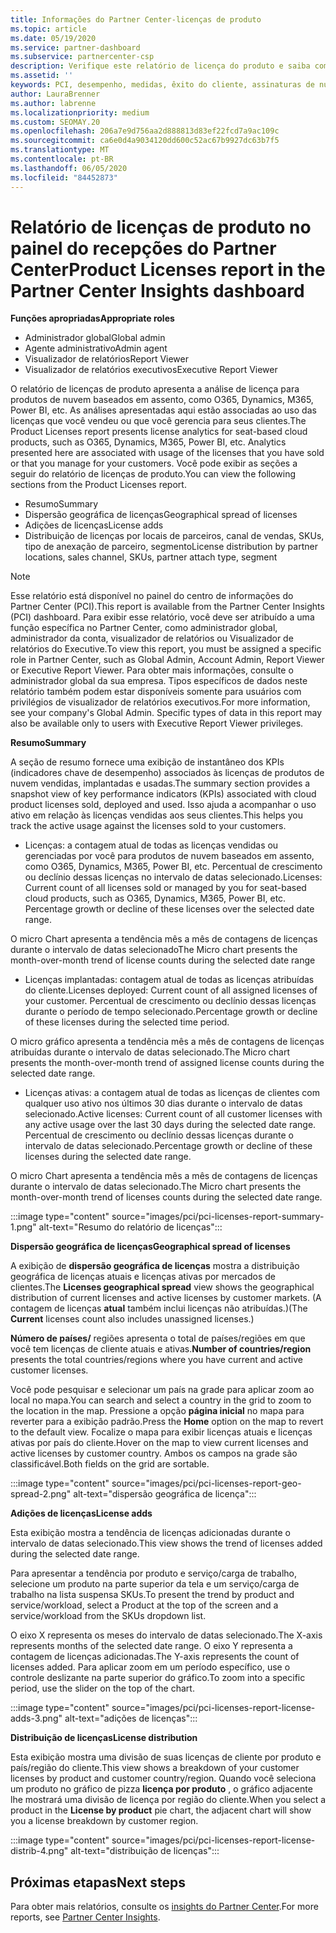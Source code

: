 ```yaml
---
title: Informações do Partner Center-licenças de produto
ms.topic: article
ms.date: 05/19/2020
ms.service: partner-dashboard
ms.subservice: partnercenter-csp
description: Verifique este relatório de licença do produto e saiba como melhorar com os produtos de nuvem licenciados (ou baseados em assentos) que você vende ou gerencia para seus clientes.
ms.assetid: ''
keywords: PCI, desempenho, medidas, êxito do cliente, assinaturas de nuvem, análise, relatório
author: LauraBrenner
ms.author: labrenne
ms.localizationpriority: medium
ms.custom: SEOMAY.20
ms.openlocfilehash: 206a7e9d756aa2d888813d83ef22fcd7a9ac109c
ms.sourcegitcommit: ca6e0d4a9034120dd600c52ac67b9927dc63b7f5
ms.translationtype: MT
ms.contentlocale: pt-BR
ms.lasthandoff: 06/05/2020
ms.locfileid: "84452873"
---
```

# <a name="product-licenses-report-in-the-partner-center-insights-dashboard"></a><span data-ttu-id="ad718-104">Relatório de licenças de produto no painel do recepções do Partner Center</span><span class="sxs-lookup"><span data-stu-id="ad718-104">Product Licenses report in the Partner Center Insights dashboard</span></span>

<span data-ttu-id="ad718-105">**Funções apropriadas**</span><span class="sxs-lookup"><span data-stu-id="ad718-105">**Appropriate roles**</span></span>
- <span data-ttu-id="ad718-106">Administrador global</span><span class="sxs-lookup"><span data-stu-id="ad718-106">Global admin</span></span>
- <span data-ttu-id="ad718-107">Agente administrativo</span><span class="sxs-lookup"><span data-stu-id="ad718-107">Admin agent</span></span>
- <span data-ttu-id="ad718-108">Visualizador de relatórios</span><span class="sxs-lookup"><span data-stu-id="ad718-108">Report Viewer</span></span>
- <span data-ttu-id="ad718-109">Visualizador de relatórios executivos</span><span class="sxs-lookup"><span data-stu-id="ad718-109">Executive Report Viewer</span></span>

<span data-ttu-id="ad718-110">O relatório de licenças de produto apresenta a análise de licença para produtos de nuvem baseados em assento, como O365, Dynamics, M365, Power BI, etc. As análises apresentadas aqui estão associadas ao uso das licenças que você vendeu ou que você gerencia para seus clientes.</span><span class="sxs-lookup"><span data-stu-id="ad718-110">The Product Licenses report presents license analytics for seat-based cloud products, such as O365, Dynamics, M365, Power BI, etc. Analytics presented here are associated with usage of the licenses that you have sold or that you manage for your customers.</span></span> <span data-ttu-id="ad718-111">Você pode exibir as seções a seguir do relatório de licenças de produto.</span><span class="sxs-lookup"><span data-stu-id="ad718-111">You can view the following sections from the Product Licenses report.</span></span>

- <span data-ttu-id="ad718-112">Resumo</span><span class="sxs-lookup"><span data-stu-id="ad718-112">Summary</span></span>
- <span data-ttu-id="ad718-113">Dispersão geográfica de licenças</span><span class="sxs-lookup"><span data-stu-id="ad718-113">Geographical spread of licenses</span></span>
- <span data-ttu-id="ad718-114">Adições de licenças</span><span class="sxs-lookup"><span data-stu-id="ad718-114">License adds</span></span>
- <span data-ttu-id="ad718-115">Distribuição de licenças por locais de parceiros, canal de vendas, SKUs, tipo de anexação de parceiro, segmento</span><span class="sxs-lookup"><span data-stu-id="ad718-115">License distribution by partner locations, sales channel, SKUs, partner attach type, segment</span></span>

 > [!NOTE]
 > <span data-ttu-id="ad718-116">Esse relatório está disponível no painel do centro de informações do Partner Center (PCI).</span><span class="sxs-lookup"><span data-stu-id="ad718-116">This report is available from the Partner Center Insights (PCI) dashboard.</span></span> <span data-ttu-id="ad718-117">Para exibir esse relatório, você deve ser atribuído a uma função específica no Partner Center, como administrador global, administrador da conta, visualizador de relatórios ou Visualizador de relatórios do Executive.</span><span class="sxs-lookup"><span data-stu-id="ad718-117">To view this report, you must be assigned a specific role in Partner Center, such as Global Admin, Account Admin, Report Viewer or Executive Report Viewer.</span></span> <span data-ttu-id="ad718-118">Para obter mais informações, consulte o administrador global da sua empresa. Tipos específicos de dados neste relatório também podem estar disponíveis somente para usuários com privilégios de visualizador de relatórios executivos.</span><span class="sxs-lookup"><span data-stu-id="ad718-118">For more information, see your company's Global Admin. Specific types of data in this report may also be available only to users with Executive Report Viewer privileges.</span></span>

<span data-ttu-id="ad718-119">**Resumo**</span><span class="sxs-lookup"><span data-stu-id="ad718-119">**Summary**</span></span>

<span data-ttu-id="ad718-120">A seção de resumo fornece uma exibição de instantâneo dos KPIs (indicadores chave de desempenho) associados às licenças de produtos de nuvem vendidas, implantadas e usadas.</span><span class="sxs-lookup"><span data-stu-id="ad718-120">The summary section provides a snapshot view of key performance indicators (KPIs) associated with cloud product licenses sold, deployed and used.</span></span> <span data-ttu-id="ad718-121">Isso ajuda a acompanhar o uso ativo em relação às licenças vendidas aos seus clientes.</span><span class="sxs-lookup"><span data-stu-id="ad718-121">This helps you track the active usage against the licenses sold to your customers.</span></span>

- <span data-ttu-id="ad718-122">Licenças: a contagem atual de todas as licenças vendidas ou gerenciadas por você para produtos de nuvem baseados em assento, como O365, Dynamics, M365, Power BI, etc. Percentual de crescimento ou declínio dessas licenças no intervalo de datas selecionado.</span><span class="sxs-lookup"><span data-stu-id="ad718-122">Licenses: Current count of all licenses sold or managed by you for seat-based cloud products, such as O365, Dynamics, M365, Power BI, etc. Percentage growth or decline of these licenses over the selected date range.</span></span>

<span data-ttu-id="ad718-123">O micro Chart apresenta a tendência mês a mês de contagens de licenças durante o intervalo de datas selecionado</span><span class="sxs-lookup"><span data-stu-id="ad718-123">The Micro chart presents the month-over-month trend of license counts during the selected date range</span></span>

- <span data-ttu-id="ad718-124">Licenças implantadas: contagem atual de todas as licenças atribuídas do cliente.</span><span class="sxs-lookup"><span data-stu-id="ad718-124">Licenses deployed: Current count of all assigned licenses of your customer.</span></span>
<span data-ttu-id="ad718-125">Percentual de crescimento ou declínio dessas licenças durante o período de tempo selecionado.</span><span class="sxs-lookup"><span data-stu-id="ad718-125">Percentage growth or decline of these licenses during the selected time period.</span></span>

<span data-ttu-id="ad718-126">O micro gráfico apresenta a tendência mês a mês de contagens de licenças atribuídas durante o intervalo de datas selecionado.</span><span class="sxs-lookup"><span data-stu-id="ad718-126">The Micro chart presents the month-over-month trend of assigned license counts during the selected date range.</span></span>

- <span data-ttu-id="ad718-127">Licenças ativas: a contagem atual de todas as licenças de clientes com qualquer uso ativo nos últimos 30 dias durante o intervalo de datas selecionado.</span><span class="sxs-lookup"><span data-stu-id="ad718-127">Active licenses: Current count of all customer licenses with any active usage over the last 30 days during the selected date range.</span></span>
<span data-ttu-id="ad718-128">Percentual de crescimento ou declínio dessas licenças durante o intervalo de datas selecionado.</span><span class="sxs-lookup"><span data-stu-id="ad718-128">Percentage growth or decline of these licenses during the selected date range.</span></span>

<span data-ttu-id="ad718-129">O micro Chart apresenta a tendência mês a mês de contagens de licenças durante o intervalo de datas selecionado.</span><span class="sxs-lookup"><span data-stu-id="ad718-129">The Micro chart presents the month-over-month trend of licenses counts during the selected date range.</span></span>

:::image type="content" source="images/pci/pci-licenses-report-summary-1.png" alt-text="Resumo do relatório de licenças":::

<span data-ttu-id="ad718-131">**Dispersão geográfica de licenças**</span><span class="sxs-lookup"><span data-stu-id="ad718-131">**Geographical spread of licenses**</span></span>

<span data-ttu-id="ad718-132">A exibição de **dispersão geográfica de licenças** mostra a distribuição geográfica de licenças atuais e licenças ativas por mercados de clientes.</span><span class="sxs-lookup"><span data-stu-id="ad718-132">The **Licenses geographical spread** view shows the geographical distribution of current licenses and active licenses by customer markets.</span></span> <span data-ttu-id="ad718-133">(A contagem de licenças **atual** também inclui licenças não atribuídas.)</span><span class="sxs-lookup"><span data-stu-id="ad718-133">(The **Current** licenses count also includes unassigned licenses.)</span></span>

<span data-ttu-id="ad718-134">**Número de países/** regiões apresenta o total de países/regiões em que você tem licenças de cliente atuais e ativas.</span><span class="sxs-lookup"><span data-stu-id="ad718-134">**Number of countries/region** presents the total countries/regions where you have current and active customer licenses.</span></span>

<span data-ttu-id="ad718-135">Você pode pesquisar e selecionar um país na grade para aplicar zoom ao local no mapa.</span><span class="sxs-lookup"><span data-stu-id="ad718-135">You can search and select a country in the grid to zoom to the location in the map.</span></span> <span data-ttu-id="ad718-136">Pressione a opção **página inicial** no mapa para reverter para a exibição padrão.</span><span class="sxs-lookup"><span data-stu-id="ad718-136">Press the **Home** option on the map to revert to the default view.</span></span> <span data-ttu-id="ad718-137">Focalize o mapa para exibir licenças atuais e licenças ativas por país do cliente.</span><span class="sxs-lookup"><span data-stu-id="ad718-137">Hover on the map to view current licenses and active licenses by customer country.</span></span> <span data-ttu-id="ad718-138">Ambos os campos na grade são classificável.</span><span class="sxs-lookup"><span data-stu-id="ad718-138">Both fields on the grid are sortable.</span></span>

:::image type="content" source="images/pci/pci-licenses-report-geo-spread-2.png" alt-text="dispersão geográfica de licença":::

<span data-ttu-id="ad718-140">**Adições de licenças**</span><span class="sxs-lookup"><span data-stu-id="ad718-140">**License adds**</span></span>

<span data-ttu-id="ad718-141">Esta exibição mostra a tendência de licenças adicionadas durante o intervalo de datas selecionado.</span><span class="sxs-lookup"><span data-stu-id="ad718-141">This view shows the trend of licenses added during the selected date range.</span></span> 

<span data-ttu-id="ad718-142">Para apresentar a tendência por produto e serviço/carga de trabalho, selecione um produto na parte superior da tela e um serviço/carga de trabalho na lista suspensa SKUs.</span><span class="sxs-lookup"><span data-stu-id="ad718-142">To present the trend by product and service/workload, select a Product at the top of the screen and a service/workload from the SKUs dropdown list.</span></span>

<span data-ttu-id="ad718-143">O eixo X representa os meses do intervalo de datas selecionado.</span><span class="sxs-lookup"><span data-stu-id="ad718-143">The X-axis represents months of the selected date range.</span></span> <span data-ttu-id="ad718-144">O eixo Y representa a contagem de licenças adicionadas.</span><span class="sxs-lookup"><span data-stu-id="ad718-144">The Y-axis represents the count of licenses added.</span></span> <span data-ttu-id="ad718-145">Para aplicar zoom em um período específico, use o controle deslizante na parte superior do gráfico.</span><span class="sxs-lookup"><span data-stu-id="ad718-145">To zoom into a specific period, use the slider on the top of the chart.</span></span>

:::image type="content" source="images/pci/pci-licenses-report-license-adds-3.png" alt-text="adições de licenças":::

<span data-ttu-id="ad718-147">**Distribuição de licenças**</span><span class="sxs-lookup"><span data-stu-id="ad718-147">**License distribution**</span></span>

<span data-ttu-id="ad718-148">Esta exibição mostra uma divisão de suas licenças de cliente por produto e país/região do cliente.</span><span class="sxs-lookup"><span data-stu-id="ad718-148">This view shows a breakdown of your customer licenses by product and customer country/region.</span></span> <span data-ttu-id="ad718-149">Quando você seleciona um produto no gráfico de pizza **licença por produto** , o gráfico adjacente lhe mostrará uma divisão de licença por região do cliente.</span><span class="sxs-lookup"><span data-stu-id="ad718-149">When you select a product in the **License by product** pie chart, the adjacent chart will show you a license breakdown by customer region.</span></span>

:::image type="content" source="images/pci/pci-licenses-report-license-distrib-4.png" alt-text="distribuição de licenças":::

## <a name="next-steps"></a><span data-ttu-id="ad718-151">Próximas etapas</span><span class="sxs-lookup"><span data-stu-id="ad718-151">Next steps</span></span>

<span data-ttu-id="ad718-152">Para obter mais relatórios, consulte os [insights do Partner Center](partner-center-insights.md).</span><span class="sxs-lookup"><span data-stu-id="ad718-152">For more reports, see [Partner Center Insights](partner-center-insights.md).</span></span>
